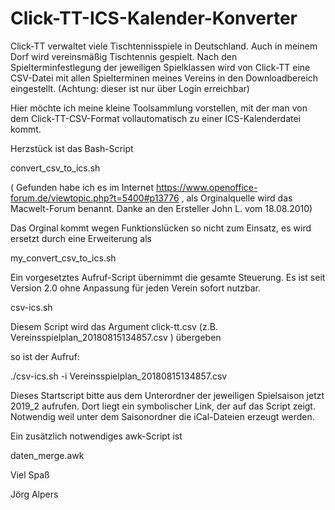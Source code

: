 # Click-TT-ICS-Kalender-Konverter

Click-TT verwaltet viele Tischtennisspiele in Deutschland. Auch in meinem Dorf wird vereinsmäßig Tischtennis gespielt.
Nach den Spielterminfestlegung der jeweiligen Spielklassen wird von Click-TT eine CSV-Datei mit allen 
Spielterminen meines Vereins in den Downloadbereich eingestellt. (Achtung: dieser ist nur über Login erreichbar)

Hier möchte ich meine kleine Toolsammlung vorstellen, mit der man von dem Click-TT-CSV-Format vollautomatisch 
zu einer ICS-Kalenderdatei kommt.


Herzstück ist das Bash-Script 

convert_csv_to_ics.sh

( Gefunden habe ich es im Internet https://www.openoffice-forum.de/viewtopic.php?t=5400#p13776 , als Orginalquelle wird das
Macwelt-Forum benannt. Danke an den Ersteller John L. vom 18.08.2010) 


Das Orginal kommt wegen Funktionslücken so nicht zum Einsatz, es wird ersetzt durch eine Erweiterung als

my_convert_csv_to_ics.sh


Ein vorgesetztes Aufruf-Script übernimmt die gesamte Steuerung. 
Es ist seit Version 2.0 ohne Anpassung für jeden Verein sofort
nutzbar.


csv-ics.sh


Diesem Script wird das Argument click-tt.csv (z.B. Vereinsspielplan_20180815134857.csv ) übergeben


so ist der Aufruf:

./csv-ics.sh -i Vereinsspielplan_20180815134857.csv

Dieses Startscript bitte aus dem Unterordner der jeweiligen Spielsaison jetzt 2019_2 aufrufen.
Dort liegt ein symbolischer Link, der auf das Script zeigt. Notwendig weil unter dem Saisonordner
die iCal-Dateien erzeugt werden.


Ein zusätzlich notwendiges awk-Script ist 

daten_merge.awk



Viel Spaß

Jörg Alpers
 





